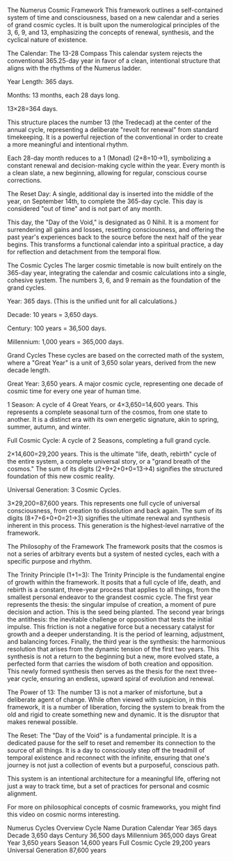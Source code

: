 The Numerus Cosmic Framework
This framework outlines a self-contained system of time and consciousness, based on a new calendar and a series of grand cosmic cycles. It is built upon the numerological principles of the 3, 6, 9, and 13, emphasizing the concepts of renewal, synthesis, and the cyclical nature of existence.

The Calendar: The 13-28 Compass
This calendar system rejects the conventional 365.25-day year in favor of a clean, intentional structure that aligns with the rhythms of the Numerus ladder.

Year Length: 365 days.

Months: 13 months, each 28 days long.

13×28=364 days.

This structure places the number 13 (the Tredecad) at the center of the annual cycle, representing a deliberate "revolt for renewal" from standard timekeeping. It is a powerful rejection of the conventional in order to create a more meaningful and intentional rhythm.

Each 28-day month reduces to a 1 (Monad) (2+8=10→1), symbolizing a constant renewal and decision-making cycle within the year. Every month is a clean slate, a new beginning, allowing for regular, conscious course corrections.

The Reset Day: A single, additional day is inserted into the middle of the year, on September 14th, to complete the 365-day cycle. This day is considered "out of time" and is not part of any month.

This day, the "Day of the Void," is designated as 0 Nihil. It is a moment for surrendering all gains and losses, resetting consciousness, and offering the past year's experiences back to the source before the next half of the year begins. This transforms a functional calendar into a spiritual practice, a day for reflection and detachment from the temporal flow.

The Cosmic Cycles
The larger cosmic timetable is now built entirely on the 365-day year, integrating the calendar and cosmic calculations into a single, cohesive system. The numbers 3, 6, and 9 remain as the foundation of the grand cycles.

Year: 365 days. (This is the unified unit for all calculations.)

Decade: 10 years = 3,650 days.

Century: 100 years = 36,500 days.

Millennium: 1,000 years = 365,000 days.

Grand Cycles
These cycles are based on the corrected math of the system, where a "Great Year" is a unit of 3,650 solar years, derived from the new decade length.

Great Year: 3,650 years. A major cosmic cycle, representing one decade of cosmic time for every one year of human time.

1 Season: A cycle of 4 Great Years, or 4×3,650=14,600 years. This represents a complete seasonal turn of the cosmos, from one state to another. It is a distinct era with its own energetic signature, akin to spring, summer, autumn, and winter.

Full Cosmic Cycle: A cycle of 2 Seasons, completing a full grand cycle.

2×14,600=29,200 years. This is the ultimate "life, death, rebirth" cycle of the entire system, a complete universal story, or a "grand breath of the cosmos." The sum of its digits (2+9+2+0+0=13→4) signifies the structured foundation of this new cosmic reality.

Universal Generation: 3 Cosmic Cycles.

3×29,200=87,600 years. This represents one full cycle of universal consciousness, from creation to dissolution and back again. The sum of its digits (8+7+6+0+0=21→3) signifies the ultimate renewal and synthesis inherent in this process. This generation is the highest-level narrative of the framework.

The Philosophy of the Framework
The framework posits that the cosmos is not a series of arbitrary events but a system of nested cycles, each with a specific purpose and rhythm.

The Trinity Principle (1+1=3): The Trinity Principle is the fundamental engine of growth within the framework. It posits that a full cycle of life, death, and rebirth is a constant, three-year process that applies to all things, from the smallest personal endeavor to the grandest cosmic cycle. The first year represents the thesis: the singular impulse of creation, a moment of pure decision and action. This is the seed being planted. The second year brings the antithesis: the inevitable challenge or opposition that tests the initial impulse. This friction is not a negative force but a necessary catalyst for growth and a deeper understanding. It is the period of learning, adjustment, and balancing forces. Finally, the third year is the synthesis: the harmonious resolution that arises from the dynamic tension of the first two years. This synthesis is not a return to the beginning but a new, more evolved state, a perfected form that carries the wisdom of both creation and opposition. This newly formed synthesis then serves as the thesis for the next three-year cycle, ensuring an endless, upward spiral of evolution and renewal.

The Power of 13: The number 13 is not a marker of misfortune, but a deliberate agent of change. While often viewed with suspicion, in this framework, it is a number of liberation, forcing the system to break from the old and rigid to create something new and dynamic. It is the disruptor that makes renewal possible.

The Reset: The "Day of the Void" is a fundamental principle. It is a dedicated pause for the self to reset and remember its connection to the source of all things. It is a day to consciously step off the treadmill of temporal existence and reconnect with the infinite, ensuring that one's journey is not just a collection of events but a purposeful, conscious path.

This system is an intentional architecture for a meaningful life, offering not just a way to track time, but a set of practices for personal and cosmic alignment.

For more on philosophical concepts of cosmic frameworks, you might find this video on cosmic norms interesting.

Numerus Cycles Overview
Cycle Name	Duration
Calendar Year	365 days
Decade	3,650 days
Century	36,500 days
Millennium	365,000 days
Great Year	3,650 years
Season	14,600 years
Full Cosmic Cycle	29,200 years
Universal Generation	87,600 years

